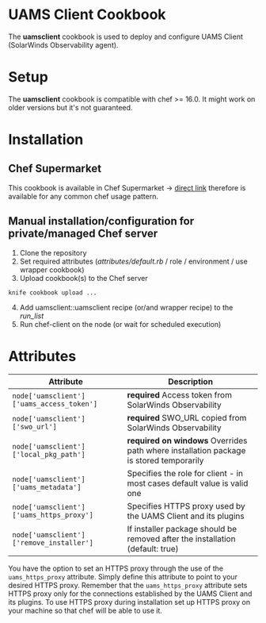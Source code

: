 # UAMS Client Cookbook

The **uamsclient** cookbook is used to deploy and configure UAMS Client (SolarWinds Observability agent).

# Setup

The **uamsclient** cookbook is compatible with chef >= 16.0. It might work on older versions but it's not guaranteed.

# Installation
## Chef Supermarket

This cookbook is available in Chef Supermarket -> [direct link](https://supermarket.chef.io/cookbooks/uamsclient) therefore is available for any common chef usage pattern.

## Manual installation/configuration for private/managed Chef server
1. Clone the repository
2. Set required attributes (*attributes/default.rb* / role / environment / use wrapper cookbook)
3. Upload cookbook(s) to the Chef server
```
knife cookbook upload ...
```
4. Add uamsclient::uamsclient recipe (or/and wrapper recipe) to the *run_list*
5. Run chef-client on the node (or wait for scheduled execution)

# Attributes

| Attribute | Description |
| -------------------- | --------------------------------------------------------------- |
| `node['uamsclient']['uams_access_token'] ` | **required** Access token from SolarWinds Observability |
| `node['uamsclient']['swo_url'] ` | **required** SWO_URL copied from SolarWinds Observability |
| `node['uamsclient']['local_pkg_path']` | **required on windows** Overrides path where installation package is stored temporarily |
| `node['uamsclient']['uams_metadata']` | Specifies the role for client - in most cases default value is valid one |
| `node['uamsclient']['uams_https_proxy'] ` | Specifies HTTPS proxy used by the UAMS Client and its plugins |
| `node['uamsclient']['remove_installer']` | If installer package should be removed after the installation (default: true) |

You have the option to set an HTTPS proxy through the use of the `uams_https_proxy` attribute. Simply define this attribute to point to your desired HTTPS proxy. Remember that the `uams_https_proxy` attribute sets HTTPS proxy only for the connections established by the UAMS Client and its plugins. To use HTTPS proxy during installation set up HTTPS proxy on your machine so that chef will be able to use it.